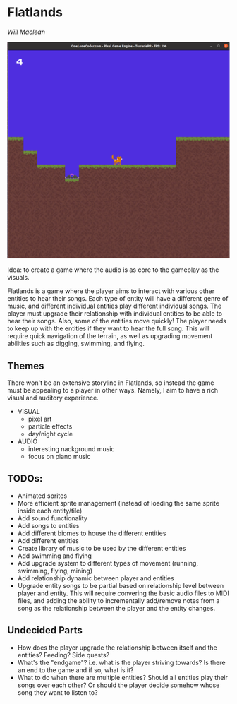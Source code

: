 # Flatlands

_Will Maclean_

![Game Screenshot](img/gameScreenshot.png)

Idea: to create a game where the audio is as core to the gameplay as the visuals.

Flatlands is a game where the player aims to interact with various other entities to hear their songs.
Each type of entity will have a different genre of music, and different individual entities play different
individual songs. The player must upgrade their relationship with individual entities to be able to hear
their songs. Also, some of the entities move quickly! The player needs to keep up with the entities if 
they want to hear the full song. This will require quick navigation of the terrain, as well as upgrading
movement abilities such as digging, swimming, and flying.

## Themes
There won't be an extensive storyline in Flatlands, so instead the game must be appealing to a player in
other ways. Namely, I aim to have a rich visual and auditory experience.

- VISUAL
  - pixel art
  - particle effects
  - day/night cycle
- AUDIO
  - interesting nackground music
  - focus on piano music

## TODOs:
- Animated sprites
- More efficient sprite management (instead of loading the same sprite inside each entity/tile)
- Add sound functionality
- Add songs to entities
- Add different biomes to house the different entities
- Add different entities
- Create library of music to be used by the different entities
- Add swimming and flying
- Add upgrade system to different types of movement (running, swimming, flying, mining)
- Add relationship dynamic between player and entities
- Upgrade entity songs to be partial based on relationship level between player and entity. This will require convering the basic audio files to MIDI files,
and adding the ability to incrementally add/remove notes from a song as the relationship between the player and the entity changes.

## Undecided Parts
- How does the player upgrade the relationship between itself and the entities? Feeding? Side quests?
- What's the "endgame"? i.e. what is the player striving towards? Is there an end to the game and if so, what is it?
- What to do when there are multiple entities? Should all entities play their songs over each other? Or should the player decide somehow whose song
they want to listen to?
